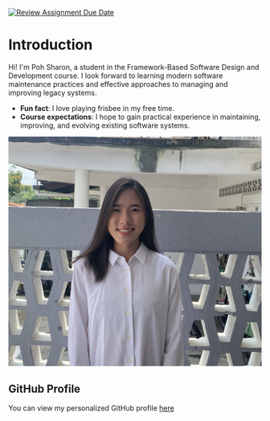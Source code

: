 [![Review Assignment Due Date](https://classroom.github.com/assets/deadline-readme-button-22041afd0340ce965d47ae6ef1cefeee28c7c493a6346c4f15d667ab976d596c.svg)](https://classroom.github.com/a/LQr4ft17)
# Introduction
Hi! I'm Poh Sharon, a student in the Framework-Based Software Design and Development course. 
I look forward to learning modern software maintenance practices and effective approaches to managing and improving legacy systems.

- **Fun fact**: I love playing frisbee in my free time.
- **Course expectations**: I hope to gain practical experience in maintaining, improving, and evolving existing software systems.

![My Image](profile.png)

## GitHub Profile
You can view my personalized GitHub profile [here](https://github.com/pohsharon)

